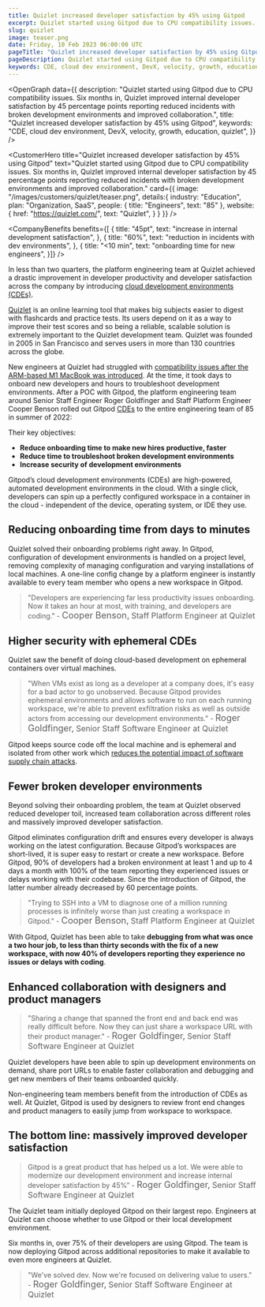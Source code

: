 ```yaml
---
title: Quizlet increased developer satisfaction by 45% using Gitpod
excerpt: Quizlet started using Gitpod due to CPU compatibility issues. Six months in, Quizlet improved internal developer satisfaction by 45 percentage points reporting reduced incidents with broken development environments and improved collaboration.
slug: quizlet
image: teaser.png
date: Friday, 10 Feb 2023 06:00:00 UTC
pageTitle: "Quizlet increased developer satisfaction by 45% using Gitpod"
pageDescription: Quizlet started using Gitpod due to CPU compatibility issues. Six months in, Quizlet improved internal developer satisfaction by 45 percentage points reporting reduced incidents with broken development environments and improved collaboration.
keywords: CDE, cloud dev environment, DevX, velocity, growth, education, quizlet
---
```


<script lang="ts" context="module">
  export const prerender = true;
</script>

<script lang="ts">
	import CustomerHero from "$lib/components/customers/customer-hero.svelte";
	import CompanyBenefits from "$lib/components/customers/company-benefits.svelte";
	import Section from "$lib/components/section.svelte";
	import Story from "$lib/components/customers/story.svelte";
	import Quote from "$lib/components/quote.svelte";
  	import OpenGraph from "$lib/components/open-graph.svelte";
</script>

<OpenGraph
data={{
    description:
      "Quizlet started using Gitpod due to CPU compatibility issues. Six months in, Quizlet improved internal developer satisfaction by 45 percentage points reporting reduced incidents with broken development environments and improved collaboration.",
    title: "Quizlet increased developer satisfaction by 45% using Gitpod",
    keywords: "CDE, cloud dev environment, DevX, velocity, growth, education, quizlet",
  }}
/>

<CustomerHero
title="Quizlet increased developer satisfaction by 45% using Gitpod"
text="Quizlet started using Gitpod due to CPU compatibility issues. Six months in, Quizlet improved internal developer satisfaction by 45 percentage points reporting reduced incidents with broken development environments and improved collaboration."
card={{
		image: "/images/customers/quizlet/teaser.png",
		details:{
			industry: "Education",
			plan: "Organization, SaaS",
			people: {
				title: "Engineers",
				text: "85"
			},
			website: {
				href: "https://quizlet.com/",
				text: "Quizlet",
			}
		}
	}}
/>

<CompanyBenefits
benefits={[
{
title: "45pt",
text: "increase in internal development satisfaction",
},
{
title: "60%",
text: "reduction in incidents with dev environments",
},
{
title: "<10 min",
text: "onboarding time for new engineers",
}]}
/>

<Section>
	<Quote
		quote="Gitpod is a great product that has helped us a lot. We were able to modernize our development environment and increase internal developer satisfaction by 45 percentage points."
		author={{
			name: "Roger Goldfinger",
			jobTitle: "Senior Staff Software Engineer at Quizlet",
		}}
	/>
</Section>

<Story bannerImg="/images/customers/quizlet/banner.png" text="Quizlet reduced incidents with broken dev environments by 60% using Gitpod">

In less than two quarters, the platform engineering team at Quizlet achieved a drastic improvement in developer productivity and developer satisfaction across the company by introducing [cloud development environments (CDEs)](/cde).

[Quizlet](https://quizlet.com/) is an online learning tool that makes big subjects easier to digest with flashcards and practice tests. Its users depend on it as a way to improve their test scores and so being a reliable, scalable solution is extremely important to the Quizlet development team. Quizlet was founded in 2005 in San Francisco and serves users in more than 130 countries across the globe.

New engineers at Quizlet had struggled with [compatibility issues after the ARM-based M1 MacBook was introduced](/blog/better-container-development-on-apple-m1-macbooks-with-gitpod). At the time, it took days to onboard new developers and hours to troubleshoot development environments. After a POC with Gitpod, the platform engineering team around Senior Staff Engineer Roger Goldfinger and Staff Platform Engineer Cooper Benson rolled out Gitpod [CDEs](/cde) to the entire engineering team of 85 in summer of 2022:

Their key objectives:

- **Reduce onboarding time to make new hires productive, faster**
- **Reduce time to troubleshoot broken development environments**
- **Increase security of development environments**

Gitpod’s cloud development environments (CDEs) are high-powered, automated development environments in the cloud. With a single click, developers can spin up a perfectly configured workspace in a container in the cloud - independent of the device, operating system, or IDE they use.

## Reducing onboarding time from days to minutes

Quizlet solved their onboarding problems right away. In Gitpod, configuration of development environments is handled on a project level, removing complexity of managing configuration and varying installations of local machines. A one-line config change by a platform engineer is instantly available to every team member who opens a new workspace in Gitpod.

> "Developers are experiencing far less productivity issues onboarding. Now it takes an hour at most, with training, and developers are coding." - <span style="font-weight:400; font-size:18px;">Cooper Benson,</span> <span style="font-weight:400; font-size:16px;">Staff Platform Engineer at Quizlet</span>

## Higher security with ephemeral CDEs

Quizlet saw the benefit of doing cloud-based development on ephemeral containers over virtual machines.

> "When VMs exist as long as a developer at a company does, it's easy for a bad actor to go unobserved. Because Gitpod provides ephemeral environments and allows software to run on each running workspace, we're able to prevent exfiltration risks as well as outside actors from accessing our development environments." - <span style="font-weight:400; font-size:18px;">Roger Goldfinger,</span> <span style="font-weight:400; font-size:16px;">Senior Staff Software Engineer at Quizlet</span>

Gitpod keeps source code off the local machine and is ephemeral and isolated from other work which [reduces the potential impact of software supply chain attacks](/security).

## Fewer broken developer environments

Beyond solving their onboarding problem, the team at Quizlet observed reduced developer toil, increased team collaboration across different roles and massively improved developer satisfaction.

Gitpod eliminates configuration drift and ensures every developer is always working on the latest configuration. Because Gitpod’s workspaces are short-lived, it is super easy to restart or create a new workspace. Before Gitpod, 90% of developers had a broken environment at least 1 and up to 4 days a month with 100% of the team reporting they experienced issues or delays working with their codebase. Since the introduction of Gitpod, the latter number already decreased by 60 percentage points.

> "Trying to SSH into a VM to diagnose one of a million running processes is infinitely worse than just creating a workspace in Gitpod." - <span style="font-weight:400; font-size:18px;">Cooper Benson,</span> <span style="font-weight:400; font-size:16px;">Staff Platform Engineer at Quizlet</span>

With Gitpod, Quizlet has been able to take <b>debugging from what was once a two hour job, to less than thirty seconds with the fix of a new workspace, with now 40% of developers reporting they experience no issues or delays with coding</b>.

## Enhanced collaboration with designers and product managers

> "Sharing a change that spanned the front end and back end was really difficult before. Now they can just share a workspace URL with their product manager." - <span style="font-weight:400; font-size:18px;">Roger Goldfinger,</span> <span style="font-weight:400; font-size:16px;">Senior Staff Software Engineer at Quizlet</span>

Quizlet developers have been able to spin up development environments on demand, share port URLs to enable faster collaboration and debugging and get new members of their teams onboarded quickly.

Non-engineering team members benefit from the introduction of CDEs as well. At Quizlet, Gitpod is used by designers to review front end changes and product managers to easily jump from workspace to workspace.

## The bottom line: massively improved developer satisfaction

> Gitpod is a great product that has helped us a lot. We were able to modernize our development environment and increase internal developer satisfaction by 45%” - <span style="font-weight:400; font-size:18px;">Roger Goldfinger,</span> <span style="font-weight:400; font-size:16px;">Senior Staff Software Engineer at Quizlet</span>

The Quizlet team initially deployed Gitpod on their largest repo. Engineers at Quizlet can choose whether to use Gitpod or their local development environment.

Six months in, over 75% of their developers are using Gitpod. The team is now deploying Gitpod across additional repositories to make it available to even more engineers at Quizlet.

> "We've solved dev. Now we're focused on delivering value to users." - <span style="font-weight:400; font-size:18px;">Roger Goldfinger,</span> <span style="font-weight:400; font-size:16px;">Senior Staff Software Engineer at Quizlet</span>

</Story>
